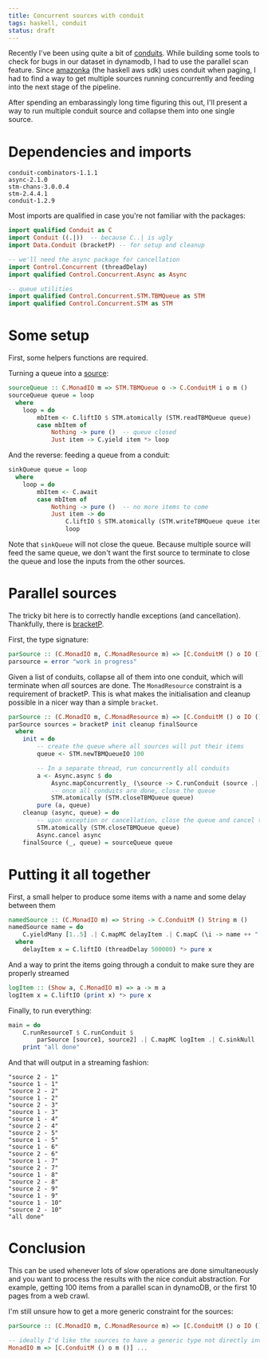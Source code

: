 ```yaml
---
title: Concurrent sources with conduit
tags: haskell, conduit
status: draft
---
```


Recently I've been using quite a bit of [conduits](http://hackage.haskell.org/package/conduit). While building some tools to check for bugs in our dataset in dynamodb, I had to use the parallel scan feature. Since [amazonka](https://hackage.haskell.org/package/amazonka) (the haskell aws sdk) uses conduit when paging, I had to find a way to get multiple sources running concurrently and feeding into the next stage of the pipeline.

After spending an embarassingly long time figuring this out, I'll present a way to run multiple conduit source and collapse them into one single source.

# Dependencies and imports

```
conduit-combinators-1.1.1
async-2.1.0
stm-chans-3.0.0.4
stm-2.4.4.1
conduit-1.2.9
```

Most imports are qualified in case you're not familiar with the packages:

```haskell
import qualified Conduit as C
import Conduit ((.|))  -- because C..| is ugly
import Data.Conduit (bracketP) -- for setup and cleanup

-- we'll need the async package for cancellation
import Control.Concurrent (threadDelay)
import qualified Control.Concurrent.Async as Async

-- queue utilities
import qualified Control.Concurrent.STM.TBMQueue as STM
import qualified Control.Concurrent.STM as STM

```

# Some setup

First, some helpers functions are required.

Turning a queue into a [source](http://hackage.haskell.org/package/conduit-1.2.9/docs/Data-Conduit.html#t:Source):
```haskell
sourceQueue :: C.MonadIO m => STM.TBMQueue o -> C.ConduitM i o m ()
sourceQueue queue = loop
  where
    loop = do
        mbItem <- C.liftIO $ STM.atomically (STM.readTBMQueue queue)
        case mbItem of
            Nothing -> pure ()  -- queue closed
            Just item -> C.yield item *> loop
```

And the reverse: feeding a queue from a conduit:

```haskell
sinkQueue queue = loop
  where
    loop = do
        mbItem <- C.await
        case mbItem of
            Nothing -> pure ()  -- no more items to come
            Just item -> do
                C.liftIO $ STM.atomically (STM.writeTBMQueue queue item)
                loop
```

Note that `sinkQueue` will not close the queue. Because multiple source will feed the same queue, we don't want the first source to terminate to close the queue and lose the inputs from the other sources.


# Parallel sources

The tricky bit here is to correctly handle exceptions (and cancellation). Thankfully, there is [bracketP](http://hackage.haskell.org/package/conduit-1.2.9/docs/Data-Conduit.html#v:bracketP).

First, the type signature:
```haskell
parSource :: (C.MonadIO m, C.MonadResource m) => [C.ConduitM () o IO ()] -> C.ConduitM () o m ()
parsource = error "work in progress"
```

Given a list of conduits, collapse all of them into one conduit, which will terminate when *all* sources are done.
The `MonadResource` constraint is a requirement of bracketP. This is what makes the initialisation and cleanup possible in a nicer way than a simple `bracket`.


```haskell
parSource :: (C.MonadIO m, C.MonadResource m) => [C.ConduitM () o IO ()] -> C.ConduitM () o m ()
parSource sources = bracketP init cleanup finalSource
  where
    init = do
        -- create the queue where all sources will put their items
        queue <- STM.newTBMQueueIO 100

        -- In a separate thread, run concurrently all conduits
        a <- Async.async $ do
            Async.mapConcurrently_ (\source -> C.runConduit (source .| sinkQueue queue)) sources
            -- once all conduits are done, close the queue
            STM.atomically (STM.closeTBMQueue queue)
        pure (a, queue)
    cleanup (async, queue) = do
        -- upon exception or cancellation, close the queue and cancel the threads
        STM.atomically (STM.closeTBMQueue queue)
        Async.cancel async
    finalSource (_, queue) = sourceQueue queue
```


# Putting it all together

First, a small helper to produce some items with a name and some delay between them

```haskell
namedSource :: (C.MonadIO m) => String -> C.ConduitM () String m ()
namedSource name = do
    C.yieldMany [1..5] .| C.mapMC delayItem .| C.mapC (\i -> name ++ " - " ++ show i)
  where
    delayItem x = C.liftIO (threadDelay 500000) *> pure x
```

And a way to print the items going through a conduit to make sure they are properly streamed

```haskell
logItem :: (Show a, C.MonadIO m) => a -> m a
logItem x = C.liftIO (print x) *> pure x
```

Finally, to run everything:

```haskell
main = do
    C.runResourceT $ C.runConduit $
        parSource [source1, source2] .| C.mapMC logItem .| C.sinkNull
    print "all done"
```

And that will output in a streaming fashion:

```
"source 2 - 1"
"source 1 - 1"
"source 2 - 2"
"source 1 - 2"
"source 2 - 3"
"source 1 - 3"
"source 1 - 4"
"source 2 - 4"
"source 2 - 5"
"source 1 - 5"
"source 1 - 6"
"source 2 - 6"
"source 1 - 7"
"source 2 - 7"
"source 1 - 8"
"source 2 - 8"
"source 2 - 9"
"source 1 - 9"
"source 1 - 10"
"source 2 - 10"
"all done"
```

# Conclusion
This can be used whenever lots of slow operations are done simultaneously and you want to process the results with the nice conduit abstraction. For example, getting 100 items from a parallel scan in dynamoDB, or the first 10 pages from a web crawl.

I'm still unsure how to get a more generic constraint for the sources:

```haskell
parSource :: (C.MonadIO m, C.MonadResource m) => [C.ConduitM () o IO ()] -> C.ConduitM () o m ()

-- ideally I'd like the sources to have a generic type not directly involving IO:
MonadIO m => [C.ConduitM () o m ()] ...
```

